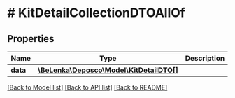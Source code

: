 # # KitDetailCollectionDTOAllOf

## Properties

Name | Type | Description | Notes
------------ | ------------- | ------------- | -------------
**data** | [**\BeLenka\Deposco\Model\KitDetailDTO[]**](KitDetailDTO.md) |  | [optional]

[[Back to Model list]](../../README.md#models) [[Back to API list]](../../README.md#endpoints) [[Back to README]](../../README.md)
